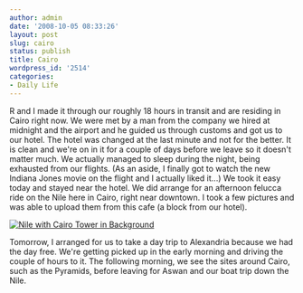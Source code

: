 ```yaml
---
author: admin
date: '2008-10-05 08:33:26'
layout: post
slug: cairo
status: publish
title: Cairo
wordpress_id: '2514'
categories:
- Daily Life
---
```


R and I made it through our roughly 18 hours in transit and are residing
in Cairo right now. We were met by a man from the company we hired at
midnight and the airport and he guided us through customs and got us to
our hotel. The hotel was changed at the last minute and not for the
better. It is clean and we're on in it for a couple of days before we
leave so it doesn't matter much. We actually managed to sleep during the
night, being exhausted from our flights. (As an aside, I finally got to
watch the new Indiana Jones movie on the flight and I actually liked
it...) We took it easy today and stayed near the hotel. We did arrange
for an afternoon felucca ride on the Nile here in Cairo, right near
downtown. I took a few pictures and was able to upload them from this
cafe (a block from our hotel).

[![Nile with Cairo Tower in
Background](http://farm4.static.flickr.com/3015/2915390602_802689294e.jpg)](http://www.flickr.com/photos/albill/2915390602/ "Nile with Cairo Tower in Background by albill, on Flickr")

Tomorrow, I arranged for us to take a day trip to Alexandria because we
had the day free. We're getting picked up in the early morning and
driving the couple of hours to it. The following morning, we see the
sites around Cairo, such as the Pyramids, before leaving for Aswan and
our boat trip down the Nile.
